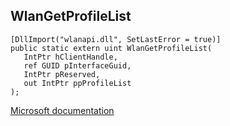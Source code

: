 ## WlanGetProfileList

```
[DllImport("wlanapi.dll", SetLastError = true)]
public static extern uint WlanGetProfileList(
   IntPtr hClientHandle,
   ref GUID pInterfaceGuid,
   IntPtr pReserved,
   out IntPtr ppProfileList
);
```

[Microsoft documentation](https://docs.microsoft.com/en-us/windows/win32/api/wlanapi/nf-wlanapi-wlangetprofilelist)
